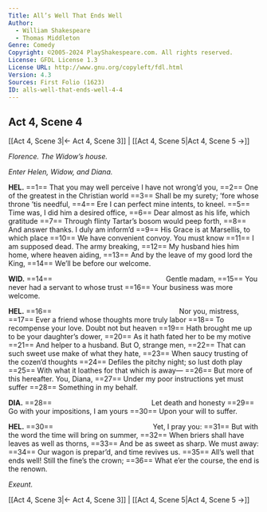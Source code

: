 ```yaml
---
Title: All’s Well That Ends Well
Author: 
  - William Shakespeare
  - Thomas Middleton
Genre: Comedy
Copyright: ©2005-2024 PlayShakespeare.com. All rights reserved.
License: GFDL License 1.3
License URL: http://www.gnu.org/copyleft/fdl.html
Version: 4.3
Sources: First Folio (1623)
ID: alls-well-that-ends-well-4-4
---
```


## Act 4, Scene 4
[[Act 4, Scene 3|← Act 4, Scene 3]] | [[Act 4, Scene 5|Act 4, Scene 5 →]]

*Florence. The Widow’s house.*

*Enter Helen, Widow, and Diana.*

**HEL.**
==1== That you may well perceive I have not wrong’d you,
==2== One of the greatest in the Christian world
==3== Shall be my surety; ’fore whose throne ’tis needful,
==4== Ere I can perfect mine intents, to kneel.
==5== Time was, I did him a desired office,
==6== Dear almost as his life, which gratitude
==7== Through flinty Tartar’s bosom would peep forth,
==8== And answer thanks. I duly am inform’d
==9== His Grace is at Marsellis, to which place
==10== We have convenient convoy. You must know
==11== I am supposed dead. The army breaking,
==12== My husband hies him home, where heaven aiding,
==13== And by the leave of my good lord the King,
==14== We’ll be before our welcome.

**WID.**
==14==                 Gentle madam,
==15== You never had a servant to whose trust
==16== Your business was more welcome.

**HEL.**
==16==                   Nor you, mistress,
==17== Ever a friend whose thoughts more truly labor
==18== To recompense your love. Doubt not but heaven
==19== Hath brought me up to be your daughter’s dower,
==20== As it hath fated her to be my motive
==21== And helper to a husband. But O, strange men,
==22== That can such sweet use make of what they hate,
==23== When saucy trusting of the cozen’d thoughts
==24== Defiles the pitchy night; so lust doth play
==25== With what it loathes for that which is away⁠—
==26== But more of this hereafter. You, Diana,
==27== Under my poor instructions yet must suffer
==28== Something in my behalf.

**DIA.**
==28==               Let death and honesty
==29== Go with your impositions, I am yours
==30== Upon your will to suffer.

**HEL.**
==30==               Yet, I pray you:
==31== But with the word the time will bring on summer,
==32== When briers shall have leaves as well as thorns,
==33== And be as sweet as sharp. We must away:
==34== Our wagon is prepar’d, and time revives us.
==35== All’s well that ends well! Still the fine’s the crown;
==36== What e’er the course, the end is the renown.

*Exeunt.*

[[Act 4, Scene 3|← Act 4, Scene 3]] | [[Act 4, Scene 5|Act 4, Scene 5 →]]